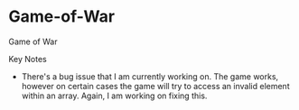 # Game-of-War
Game of War

Key Notes
- There's a bug issue that I am currently working on. The game works, however on certain cases the game will try to access an invalid element within an array. Again, I am working on fixing this. 

